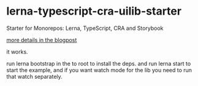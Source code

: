 # lerna-typescript-cra-uilib-starter
Starter for Monorepos: Lerna, TypeScript, CRA and Storybook

[more details in the blogpost](https://dev.to/shnydercom/monorepos-lerna-typescript-cra-and-storybook-combined-4hli)

it works. 


run lerna bootstrap in the to root to install the deps. and run lerna start to start the example, and if you want watch mode for the lib you need to run that watch separately.
